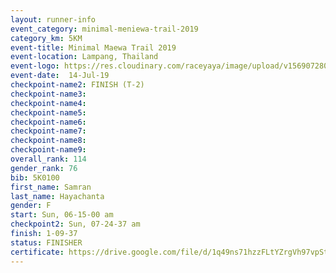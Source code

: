```yaml
---
layout: runner-info 
event_category: minimal-meniewa-trail-2019 
category_km: 5KM 
event-title: Minimal Maewa Trail 2019 
event-location: Lampang, Thailand 
event-logo: https://res.cloudinary.com/raceyaya/image/upload/v1569072805/logo/minimal-trail_ktnvsp.jpg 
event-date:  14-Jul-19 
checkpoint-name2: FINISH (T-2) 
checkpoint-name3: 
checkpoint-name4: 
checkpoint-name5: 
checkpoint-name6: 
checkpoint-name7: 
checkpoint-name8: 
checkpoint-name9: 
overall_rank: 114
gender_rank: 76
bib: 5K0100
first_name: Samran
last_name: Hayachanta
gender: F
start: Sun, 06-15-00 am
checkpoint2: Sun, 07-24-37 am
finish: 1-09-37
status: FINISHER
certificate: https://drive.google.com/file/d/1q49ns71hzzFLtYZrgVh97vpStAsEYn29/view?usp=sharing
---
```

